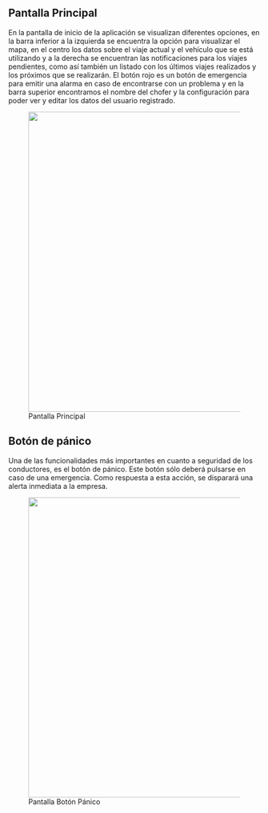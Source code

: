 ## Pantalla Principal 

En la pantalla de inicio de la aplicación se visualizan diferentes opciones, en la barra inferior a la izquierda se encuentra la opción para visualizar el mapa, en el centro los datos sobre el viaje actual y el vehículo que se está utilizando y a la derecha se encuentran las notificaciones para los viajes pendientes, como así también un listado con los últimos viajes realizados y los próximos que se realizarán. El botón rojo es un botón de emergencia para emitir una alarma en caso de encontrarse con un problema y en la barra superior encontramos el nombre del chofer y la configuración para poder ver y editar los datos del usuario registrado.

<figure>
    <a href="https://i.imgur.com/UCz9AO1.png" target="_blank">
        <img src="https://i.imgur.com/UCz9AO1.png" width="600"/>
    </a>
    <figcaption>Pantalla Principal</figcaption>
</figure>

## Botón de pánico

Una de las funcionalidades más importantes en cuanto a seguridad de los conductores, es el botón de pánico. Este botón sólo deberá pulsarse en caso de una emergencia. Como respuesta a esta acción, se disparará una alerta inmediata a la empresa.

<figure>
    <a href="https://i.imgur.com/r6RO9qR.png" target="_blank">
        <img src="https://i.imgur.com/r6RO9qR.png" width="600"/>
    </a>
    <figcaption>Pantalla Botón Pánico</figcaption>
</figure>